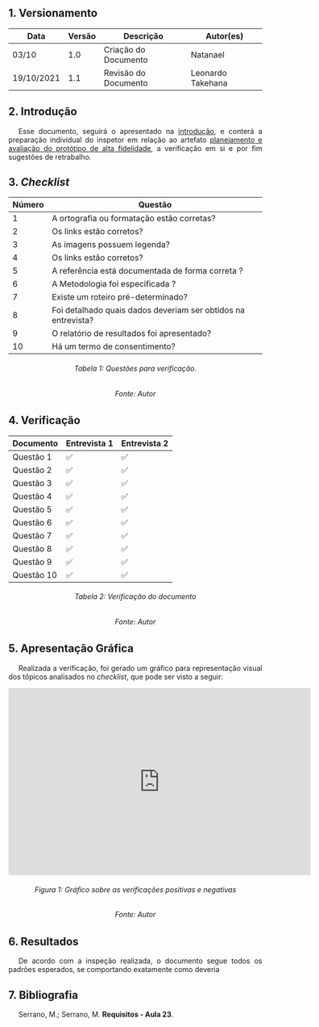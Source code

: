 ## 1. Versionamento
|Data|Versão|Descrição|Autor(es)
|--|--|--|--|
|03/10|1.0|Criação do Documento|Natanael|
|19/10/2021|1.1|Revisão do Documento|Leonardo Takehana|

## 2. Introdução
<p style="text-align: justify; text-indent: 20px"> Esse documento, seguirá o apresentado na <a href=../introducao>introdução</a>, e conterá a preparação individual do inspetor em relação ao artefato <a href="../../nivel3/planejamento" >planejamento e avaliação do protótipo de alta fidelidade</a>, a verificação em si e por fim sugestões de retrabalho.</p>

## 3. <i>Checklist</i>

<center>

| Número | Questão |
|---|---|
| 1 | A ortografia ou formatação estão corretas? |
| 2 | Os links estão corretos? |
| 3 | As imagens possuem legenda? |
| 4 | Os links estão corretos? |
| 5 | A referência está documentada de forma correta ? |
| 6 | A Metodologia foi especificada ? |
| 7 | Existe um roteiro pré-determinado? |
| 8 | Foi detalhado quais dados deveriam ser obtidos na entrevista? |
| 9 | O relatório de resultados foi apresentado? |
| 10 | Há um termo de consentimento? |

</center>

<h6 align="center">Tabela 1: Questões para verificação.</h6>
<h6 align="center">Fonte: Autor</h6>

## 4. Verificação

<center>

| Documento | Entrevista 1 | Entrevista 2 |
|---|---|---|
| Questão 1| ✅ | ✅ |
| Questão 2| ✅ | ✅ |
| Questão 3| ✅ | ✅ |
| Questão 4| ✅ | ✅ |
| Questão 5| ✅ | ✅ |
| Questão 6| ✅ | ✅ |
| Questão 7| ✅ | ✅ |
| Questão 8| ✅ | ✅ |
| Questão 9| ✅ | ✅ |
| Questão 10 | ✅ | ✅ |
</center>

<h6 align="center">Tabela 2: Verificação do documento</h6>
<h6 align="center">Fonte: Autor</h6>

## 5. Apresentação Gráfica
<p style="text-align: justify; text-indent: 20px"> Realizada a verificação, foi gerado um gráfico para representação visual dos tópicos analisados no <i>checklist</i>, que pode ser visto a seguir:</p>
<center>
<iframe width="600" height="371" seamless frameborder="0" scrolling="no" src="https://docs.google.com/spreadsheets/d/e/2PACX-1vRtNszcbO41oGCV9pO9IyqSPR4YVXI3taHdkrXEbTQ2YNeAUQ97XLm_LexRWBTBGiAaSWQNwf2260ES/pubchart?oid=450120349&amp;format=interactive"></iframe>
</center>
<h6 align="center">Figura 1: Gráfico sobre as verificações positivas e negativas</h6>
<h6 align="center">Fonte: Autor</h6>

## 6. Resultados
<p style="text-align: justify; text-indent: 20px"> De acordo com a inspeção realizada, o documento segue todos os padrões esperados, se comportando exatamente como deveria</p>

## 7. Bibliografia
<p style="text-align: justify; text-indent: 20px">Serrano, M.; Serrano, M. <b>Requisitos - Aula 23</b>.</p>
